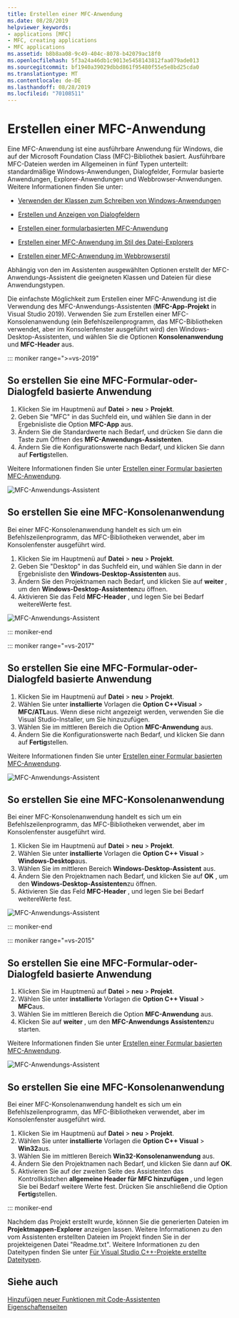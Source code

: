 ```yaml
---
title: Erstellen einer MFC-Anwendung
ms.date: 08/28/2019
helpviewer_keywords:
- applications [MFC]
- MFC, creating applications
- MFC applications
ms.assetid: b8b8aa08-9c49-404c-8078-b42079ac18f0
ms.openlocfilehash: 5f3a24a46db1c9013e5458143812faa079ade013
ms.sourcegitcommit: bf1940a39029dbbd861f95480f55e5e8bd25cda0
ms.translationtype: MT
ms.contentlocale: de-DE
ms.lasthandoff: 08/28/2019
ms.locfileid: "70108511"
---
```

# <a name="creating-an-mfc-application"></a>Erstellen einer MFC-Anwendung

Eine MFC-Anwendung ist eine ausführbare Anwendung für Windows, die auf der Microsoft Foundation Class (MFC)-Bibliothek basiert. Ausführbare MFC-Dateien werden im Allgemeinen in fünf Typen unterteilt: standardmäßige Windows-Anwendungen, Dialogfelder, Formular basierte Anwendungen, Explorer-Anwendungen und Webbrowser-Anwendungen. Weitere Informationen finden Sie unter:

- [Verwenden der Klassen zum Schreiben von Windows-Anwendungen](../../mfc/using-the-classes-to-write-applications-for-windows.md)

- [Erstellen und Anzeigen von Dialogfeldern](../../mfc/creating-and-displaying-dialog-boxes.md)

- [Erstellen einer formularbasierten MFC-Anwendung](../../mfc/reference/creating-a-forms-based-mfc-application.md)

- [Erstellen einer MFC-Anwendung im Stil des Datei-Explorers](../../mfc/reference/creating-a-file-explorer-style-mfc-application.md)

- [Erstellen einer MFC-Anwendung im Webbrowserstil](../../mfc/reference/creating-a-web-browser-style-mfc-application.md)

Abhängig von den im Assistenten ausgewählten Optionen erstellt der MFC-Anwendungs-Assistent die geeigneten Klassen und Dateien für diese Anwendungstypen.


Die einfachste Möglichkeit zum Erstellen einer MFC-Anwendung ist die Verwendung des MFC-Anwendungs-Assistenten (**MFC-App-Projekt** in Visual Studio 2019). Verwenden Sie zum Erstellen einer MFC-Konsolenanwendung (ein Befehlszeilenprogramm, das MFC-Bibliotheken verwendet, aber im Konsolenfenster ausgeführt wird) den Windows-Desktop-Assistenten, und wählen Sie die Optionen **Konsolenanwendung** und **MFC-Header** aus.

::: moniker range=">=vs-2019"

## <a name="to-create-an-mfc-forms-or-dialog-based-application"></a>So erstellen Sie eine MFC-Formular-oder-Dialogfeld basierte Anwendung

1. Klicken Sie im Hauptmenü auf **Datei** > **neu** > **Projekt**.
1. Geben Sie "MFC" in das Suchfeld ein, und wählen Sie dann in der Ergebnisliste die Option **MFC-App** aus.
1. Ändern Sie die Standardwerte nach Bedarf, und drücken Sie dann die Taste zum Öffnen des **MFC-Anwendungs-Assistenten**.
1. Ändern Sie die Konfigurationswerte nach Bedarf, und klicken Sie dann auf **Fertig**stellen.

Weitere Informationen finden Sie unter [Erstellen einer Formular basierten MFC-Anwendung](creating-a-forms-based-mfc-application.md).

![MFC-Anwendungs-Assistent](media/mfc-app-wizard.png)

## <a name="to-create-an-mfc-console-application"></a>So erstellen Sie eine MFC-Konsolenanwendung

Bei einer MFC-Konsolenanwendung handelt es sich um ein Befehlszeilenprogramm, das MFC-Bibliotheken verwendet, aber im Konsolenfenster ausgeführt wird.

1. Klicken Sie im Hauptmenü auf **Datei** > **neu** > **Projekt**.
1. Geben Sie "Desktop" in das Suchfeld ein, und wählen Sie dann in der Ergebnisliste den **Windows-Desktop-Assistenten** aus.
1. Ändern Sie den Projektnamen nach Bedarf, und klicken Sie auf **weiter** , um den **Windows-Desktop-Assistenten**zu öffnen.
1. Aktivieren Sie das Feld **MFC-Header** , und legen Sie bei Bedarf weitereWerte fest.

![MFC-Anwendungs-Assistent](media/windows-desktop-wizard.png)

::: moniker-end

::: moniker range="=vs-2017"

## <a name="to-create-an-mfc-forms-or-dialog-based-application"></a>So erstellen Sie eine MFC-Formular-oder-Dialogfeld basierte Anwendung

1. Klicken Sie im Hauptmenü auf **Datei** > **neu** > **Projekt**.
1. Wählen Sie unter **installierte** Vorlagen die **Option C++Visual**   >  **MFC/ATL**aus. Wenn diese nicht angezeigt werden, verwenden Sie die Visual Studio-Installer, um Sie hinzuzufügen.
1. Wählen Sie im mittleren Bereich die Option **MFC-Anwendung** aus.
1. Ändern Sie die Konfigurationswerte nach Bedarf, und klicken Sie dann auf **Fertig**stellen.

Weitere Informationen finden Sie unter [Erstellen einer Formular basierten MFC-Anwendung](creating-a-forms-based-mfc-application.md).

![MFC-Anwendungs-Assistent](media/mfc-app-wizard.png)

## <a name="to-create-an-mfc-console-application"></a>So erstellen Sie eine MFC-Konsolenanwendung

Bei einer MFC-Konsolenanwendung handelt es sich um ein Befehlszeilenprogramm, das MFC-Bibliotheken verwendet, aber im Konsolenfenster ausgeführt wird.

1. Klicken Sie im Hauptmenü auf **Datei** > **neu** > **Projekt**.
1. Wählen Sie unter **installierte** Vorlagen die **Option C++ Visual** > **Windows-Desktop**aus.
1. Wählen Sie im mittleren Bereich **Windows-Desktop-Assistent** aus.
1. Ändern Sie den Projektnamen nach Bedarf, und klicken Sie auf **OK** , um den **Windows-Desktop-Assistenten**zu öffnen.
1. Aktivieren Sie das Feld **MFC-Header** , und legen Sie bei Bedarf weitereWerte fest.

![MFC-Anwendungs-Assistent](media/windows-desktop-wizard-2017.png)

::: moniker-end

::: moniker range="=vs-2015"

## <a name="to-create-an-mfc-forms-or-dialog-based-application"></a>So erstellen Sie eine MFC-Formular-oder-Dialogfeld basierte Anwendung

1. Klicken Sie im Hauptmenü auf **Datei** > **neu** > **Projekt**.
1. Wählen Sie unter **installierte** Vorlagen die **Option C++ Visual** > **MFC**aus.
1. Wählen Sie im mittleren Bereich die Option **MFC-Anwendung** aus.
1. Klicken Sie auf **weiter** , um den **MFC-Anwendungs Assistenten**zu starten.

Weitere Informationen finden Sie unter [Erstellen einer Formular basierten MFC-Anwendung](creating-a-forms-based-mfc-application.md).

![MFC-Anwendungs-Assistent](media/mfc-app-wizard-2015.png)

## <a name="to-create-an-mfc-console-application"></a>So erstellen Sie eine MFC-Konsolenanwendung

Bei einer MFC-Konsolenanwendung handelt es sich um ein Befehlszeilenprogramm, das MFC-Bibliotheken verwendet, aber im Konsolenfenster ausgeführt wird.

1. Klicken Sie im Hauptmenü auf **Datei** > **neu** > **Projekt**.
1. Wählen Sie unter **installierte** Vorlagen die **Option C++ Visual** > **Win32**aus.
1. Wählen Sie im mittleren Bereich **Win32-Konsolenanwendung** aus.
1. Ändern Sie den Projektnamen nach Bedarf, und klicken Sie dann auf **OK**.
1. Aktivieren Sie auf der zweiten Seite des Assistenten das Kontrollkästchen **allgemeine Header für MFC hinzufügen** , und legen Sie bei Bedarf weitere Werte fest. Drücken Sie anschließend die Option **Fertig**stellen.

::: moniker-end

Nachdem das Projekt erstellt wurde, können Sie die generierten Dateien im **Projektmappen-Explorer** anzeigen lassen. Weitere Informationen zu den vom Assistenten erstellten Dateien im Projekt finden Sie in der projekteigenen Datei "Readme.txt". Weitere Informationen zu den Dateitypen finden Sie unter [Für Visual Studio C++-Projekte erstellte Dateitypen](../../build/reference/file-types-created-for-visual-cpp-projects.md).

## <a name="see-also"></a>Siehe auch

[Hinzufügen neuer Funktionen mit Code-Assistenten](../../ide/adding-functionality-with-code-wizards-cpp.md)<br/>
[Eigenschaftenseiten](../../build/reference/property-pages-visual-cpp.md)